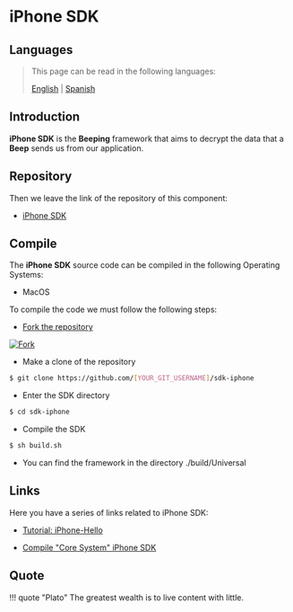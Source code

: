# iPhone SDK

## Languages

> This page can be read in the following languages:
>  
> [English](https://docs.beeping.land/componets/sdk-iphone/) | [Spanish](https://docs-es.beeping.land/componets/sdk-iphone/)

## Introduction

**iPhone SDK** is the **Beeping** framework that aims to decrypt the data that a **Beep** sends us from our application.

## Repository

Then we leave the link of the repository of this component:

* [iPhone SDK](https://github.com/beeping-io/sdk-iphone)

## Compile

The **iPhone SDK** source code can be compiled in the following Operating Systems:

- MacOS

To compile the code we must follow the following steps:

- [Fork the repository](https://github.com/beeping-io/sdk-iphone)

[![Fork](/assets/images/shoots/iphonesdk-fork.jpg)](/assets/images/shoots/iphonesdk-fork.jpg)

-  Make a clone of the repository

``` bash
$ git clone https://github.com/[YOUR_GIT_USERNAME]/sdk-iphone
```

- Enter the SDK directory

``` bash
$ cd sdk-iphone
```

- Compile the SDK

``` bash
$ sh build.sh
```

- You can find the framework in the directory ./build/Universal

## Links

Here you have a series of links related to iPhone SDK:

- [Tutorial: iPhone-Hello](/tutorials/iphone-hello/)

- [Compile "Core System" iPhone SDK](/components/core/)

## Quote

!!! quote "Plato"
    The greatest wealth is to live content with little.
